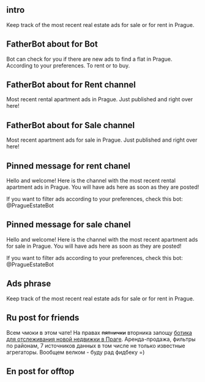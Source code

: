 intro
---
Keep track of the most recent real estate ads for sale or for rent in Prague.


FatherBot about for Bot
---
Bot can check for you if there are new ads to find a flat in Prague. According to your preferences. To rent or to buy.


FatherBot about for Rent channel
---
Most recent rental apartment ads in Prague. Just published and right over here!


FatherBot about for Sale channel
---
Most recent apartment ads for sale in Prague. Just published and right over here!


Pinned message for rent chanel
---
Hello and welcome!
Here is the channel with the most recent rental apartment ads in Prague.
You will have ads here as soon as they are posted!

If you want to filter ads according to your preferences, check this bot:
@PragueEstateBot


Pinned message for sale chanel
---
Hello and welcome!
Here is the channel with the most recent apartment ads for sale in Prague.
You will have ads here as soon as they are posted!

If you want to filter ads according to your preferences, check this bot:
@PragueEstateBot


Ads phrase
---
Keep track of the most recent real estate ads for sale or for rent in Prague.


Ru post for friends
---
Всем чмоки в этом чате! 
На правах ~~пятнички~~ вторника запощу [ботика для отслеживания новой недвижки в Праге](https://t.me/PragueEstateBot?start=semrush). 
Аренда-продажа, фильтры по районам, 7 источников данных в том числе не только известные агрегаторы. 
Вообщем велком - буду рад фидбеку =)


En post for offtop
---
